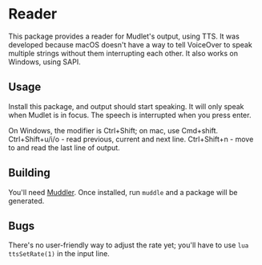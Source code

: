 # Reader
This package provides a reader for Mudlet's output, using TTS.
It was developed because macOS doesn't have a way to tell VoiceOver to speak multiple strings without them interrupting each other.
It also works on Windows, using SAPI.

## Usage
Install this package, and output should start speaking. It will only speak when Mudlet is in focus.
The speech is interrupted when you press enter.

On Windows, the modifier is Ctrl+Shift; on mac, use Cmd+shift.
Ctrl+Shift+u/i/o - read previous, current and next line.
Ctrl+Shift+n - move to and read the last line of output.

## Building
You'll need [Muddler](https://github.com/demonnic/muddler). Once installed, run `muddle` and a package will be generated.

## Bugs
There's no user-friendly way to adjust the rate yet; you'll have to use
`lua ttsSetRate(1)` in the input line.
